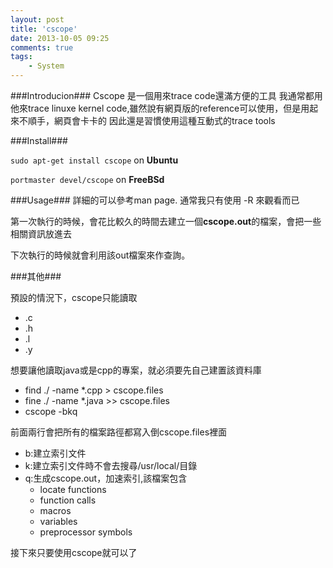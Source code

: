 ```yaml
---
layout: post
title: 'cscope'
date: 2013-10-05 09:25
comments: true
tags:
	- System
---
```

###Introducion###
Cscope 是一個用來trace code還滿方便的工具
我通常都用他來trace linuxe kernel code,雖然說有網頁版的reference可以使用，但是用起來不順手，網頁會卡卡的
因此還是習慣使用這種互動式的trace tools
<!--more-->

###Install###

`sudo apt-get install cscope` on **Ubuntu**

`portmaster devel/cscope` on **FreeBSd**


###Usage###
詳細的可以參考man page. 通常我只有使用 -R 來觀看而已

第一次執行的時候，會花比較久的時間去建立一個**cscope.out**的檔案，會把一些相關資訊放進去


下次執行的時候就會利用該out檔案來作查詢。


###其他###

預設的情況下，cscope只能讀取
- .c
- .h
- .l
- .y

想要讓他讀取java或是cpp的專案，就必須要先自己建置該資料庫
- find ./  -name  *.cpp > cscope.files 
- fine ./  -name  *.java >> cscope.files
- cscope -bkq  

前面兩行會把所有的檔案路徑都寫入倒cscope.files裡面
- b:建立索引文件
- k:建立索引文件時不會去搜尋/usr/local/目錄
- q:生成cscope.out，加速索引,該檔案包含
  - locate functions
  - function calls
  - macros
  - variables
  - preprocessor symbols 

接下來只要使用cscope就可以了

